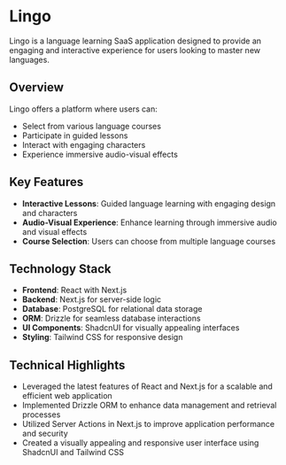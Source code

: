 # Lingo

Lingo is a language learning SaaS application designed to provide an engaging and interactive experience for users looking to master new languages.

## Overview

Lingo offers a platform where users can:
- Select from various language courses
- Participate in guided lessons
- Interact with engaging characters
- Experience immersive audio-visual effects

## Key Features

- **Interactive Lessons**: Guided language learning with engaging design and characters
- **Audio-Visual Experience**: Enhance learning through immersive audio and visual effects
- **Course Selection**: Users can choose from multiple language courses

## Technology Stack

- **Frontend**: React with Next.js
- **Backend**: Next.js for server-side logic
- **Database**: PostgreSQL for relational data storage
- **ORM**: Drizzle for seamless database interactions
- **UI Components**: ShadcnUI for visually appealing interfaces
- **Styling**: Tailwind CSS for responsive design

## Technical Highlights

- Leveraged the latest features of React and Next.js for a scalable and efficient web application
- Implemented Drizzle ORM to enhance data management and retrieval processes
- Utilized Server Actions in Next.js to improve application performance and security
- Created a visually appealing and responsive user interface using ShadcnUI and Tailwind CSS


